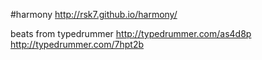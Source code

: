 #harmony
http://rsk7.github.io/harmony/

beats from typedrummer
http://typedrummer.com/as4d8p
http://typedrummer.com/7hpt2b
